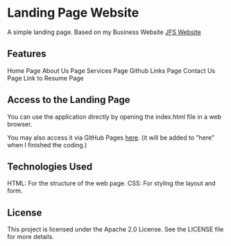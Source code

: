 # Landing Page Website

A simple landing page. Based on my Business Website [JFS Website](https://nico-liao0918.github.io/jamesfreelancesolutionswebsite/)

## Features
Home Page
About Us Page
Services Page
Github Links Page
Contact Us Page
Link to Resume Page

## Access to the Landing Page
You can use the application directly by opening the index.html file in a web browser.

You may also access it via GitHub Pages [here](). (it will be added to "here" when I finished the coding.)

## Technologies Used
HTML: For the structure of the web page.
CSS: For styling the layout and form.

## License
This project is licensed under the Apache 2.0 License. See the LICENSE file for more details.